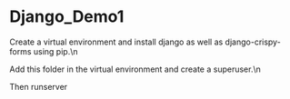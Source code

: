 # Django_Demo1

Create a virtual environment and install django as well as django-crispy-forms using pip.\n

Add this folder in the virtual environment and create a superuser.\n

Then runserver
